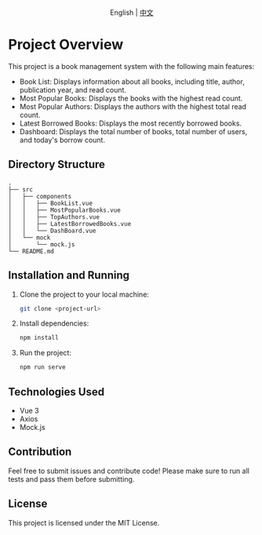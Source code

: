 <div align="center">
  English | <a href="docs/README_zh-CN.md">中文</a>
</div>

# Project Overview

This project is a book management system with the following main features:

- Book List: Displays information about all books, including title, author, publication year, and read count.
- Most Popular Books: Displays the books with the highest read count.
- Most Popular Authors: Displays the authors with the highest total read count.
- Latest Borrowed Books: Displays the most recently borrowed books.
- Dashboard: Displays the total number of books, total number of users, and today's borrow count.

## Directory Structure

```
.
├── src
│   ├── components
│   │   ├── BookList.vue
│   │   ├── MostPopularBooks.vue
│   │   ├── TopAuthors.vue
│   │   ├── LatestBorrowedBooks.vue
│   │   └── DashBoard.vue
│   └── mock
│       └── mock.js
└── README.md
```

## Installation and Running

1. Clone the project to your local machine:
   ```bash
   git clone <project-url>
   ```

2. Install dependencies:
   ```bash
   npm install
   ```

3. Run the project:
   ```bash
   npm run serve
   ```

## Technologies Used

- Vue 3
- Axios
- Mock.js

## Contribution

Feel free to submit issues and contribute code! Please make sure to run all tests and pass them before submitting.

## License

This project is licensed under the MIT License.
